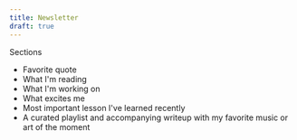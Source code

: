 ```yaml
---
title: Newsletter
draft: true
---
```


Sections 
- Favorite quote
- What I'm reading
- What I'm working on 
- What excites me
- Most important lesson I've learned recently
- A curated playlist and accompanying writeup with my favorite music or art of the moment